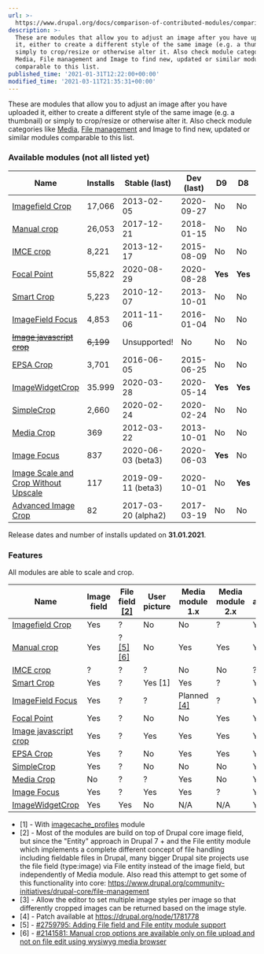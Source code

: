 ```yaml
---
url: >-
  https://www.drupal.org/docs/comparison-of-contributed-modules/comparison-of-image-cropping-and-resizing-modules
description: >-
  These are modules that allow you to adjust an image after you have uploaded
  it, either to create a different style of the same image (e.g. a thumbnail) or
  simply to crop/resize or otherwise alter it. Also check module categories like
  Media, File management and Image to find new, updated or similar modules
  comparable to this list.
published_time: '2021-01-31T12:22:00+00:00'
modified_time: '2021-03-11T21:35:31+00:00'
---
```

These are modules that allow you to adjust an image after you have uploaded it, either to create a different style of the same image (e.g. a thumbnail) or simply to crop/resize or otherwise alter it. Also check module categories like [Media](https://www.drupal.org/project/project%5Fmodule?f%5B2%5D=im%5Fvid%5F3%3A67), [File management](https://www.drupal.org/project/project%5Fmodule?f%5B2%5D=im%5Fvid%5F3%3A62) and Image to find new, updated or similar modules comparable to this list.

### Available modules (not all listed yet)

| Name                                                                                                             | Installs  | Stable (last)       | Dev (last) | D9      | D8      | D7      | D6      |
| ---------------------------------------------------------------------------------------------------------------- | --------- | ------------------- | ---------- | ------- | ------- | ------- | ------- |
| [Imagefield Crop](http://drupal.org/project/imagefield%5Fcrop)                                                   | 17,066    | 2013-02-05          | 2020-09-27 | No      | No      | **Yes** | **Yes** |
| [Manual crop](http://drupal.org/project/manualcrop)                                                              | 26,053    | 2017-12-21          | 2018-01-15 | No      | No      | **Yes** | No      |
| [IMCE crop](http://drupal.org/project/imce%5Fcrop)                                                               | 8,221     | 2013-12-17          | 2015-08-09 | No      | No      | **Yes** | **Yes** |
| [Focal Point](https://drupal.org/project/focal%5Fpoint)                                                          | 55,822    | 2020-08-29          | 2020-08-28 | **Yes** | **Yes** | **Yes** | No      |
| [Smart Crop](http://drupal.org/project/smartcrop)                                                                | 5,223     | 2010-12-07          | 2013-10-01 | No      | No      | **Yes** | **Yes** |
| [ImageField Focus](http://drupal.org/project/imagefield%5Ffocus)                                                 | 4,853     | 2011-11-06          | 2016-01-04 | No      | No      | **Yes** | **Yes** |
| ~~[Image javascript crop](http://drupal.org/project/imagecrop)~~                                                 | ~~6,199~~ | Unsupported!        | No         | No      | No      | ~~Yes~~ | ~~Yes~~ |
| [EPSA Crop](http://drupal.org/project/epsacrop)                                                                  | 3,701     | 2016-06-05          | 2015-06-25 | No      | No      | **Yes** | No      |
| [ImageWidgetCrop ](https://drupal.org/project/image%5Fwidget%5Fcrop)                                             | 35.999    | 2020-03-28          | 2020-05-14 | **Yes** | **Yes** | No      | No      |
| [SimpleCrop](https://drupal.org/project/simplecrop)                                                              | 2,660     | 2020-02-24          | 2020-02-24 | No      | No      | **Yes** | No      |
| [Media Crop](http://drupal.org/project/media%5Fcrop)                                                             | 369       | 2012-03-22          | 2013-10-01 | No      | No      | **Yes** | No      |
| [Image Focus](http://drupal.org/project/image%5Ffocus)                                                           | 837       | 2020-06-03 (beta3)  | 2020-06-03 | **Yes** | No      | **Yes** | **Yes** |
| [Image Scale and Crop Without Upscale](http://drupal.org/project/image%5Fscale%5Fand%5Fcrop%5Fwithout%5Fupscale) | 117       | 2019-09-11 (beta3)  | 2020-10-01 | No      | **Yes** | No      | No      |
| [Advanced Image Crop](http://drupal.org/project/advanced%5Fcrop)                                                 | 82        | 2017-03-20 (alpha2) | 2017-03-19 | No      | No      | **Yes** | No      |

Release dates and number of installs updated on **31.01.2021**.

### Features

All modules are able to scale and crop.

| Name                                                                 | Image field | File field [\[2\]](#2)   | User picture | Media module 1.x    | Media module 2.x | Fix aspect ratio | Auto crop | Responsive images [\[3\]](#3) |
| -------------------------------------------------------------------- | ----------- | ------------------------ | ------------ | ------------------- | ---------------- | ---------------- | --------- | ----------------------------- |
| [Imagefield Crop](http://drupal.org/project/imagefield%5Fcrop)       | Yes         | ?                        | No           | No                  | ?                | Yes              | No        | ?                             |
| [Manual crop](http://drupal.org/project/manualcrop)                  | Yes         | ? [\[5\]](#5)[\[6\]](#6) | No           | Yes                 | Yes              | Yes              | No        | Yes                           |
| [IMCE crop](http://drupal.org/project/imce%5Fcrop)                   | ?           | ?                        | ?            | No                  | No               | ?                | ?         | ?                             |
| [Smart Crop](http://drupal.org/project/smartcrop)                    | Yes         | ?                        | Yes \[1\]    | Yes                 | ?                | Yes              | Yes       | ?                             |
| [ImageField Focus](http://drupal.org/project/imagefield%5Ffocus)     | Yes         | ?                        | ?            | Planned [\[4\]](#4) | ?                | Yes              | Yes       | ?                             |
| [Focal Point](https://drupal.org/project/focal%5Fpoint)              | Yes         | ?                        | No           | No                  | Yes              | Yes              | Yes       | ?                             |
| [Image javascript crop](http://drupal.org/project/imagecrop)         | Yes         | ?                        | Yes          | Yes                 | Yes              | Yes              | No        | ?                             |
| [EPSA Crop](http://drupal.org/project/epsacrop)                      | Yes         | ?                        | No           | Yes                 | Yes              | Yes              | Yes       | Yes                           |
| [SimpleCrop](https://drupal.org/project/simplecrop)                  | Yes         | ?                        | No           | No                  | No               | Yes              | No        | ?                             |
| [Media Crop](http://drupal.org/project/media%5Fcrop)                 | No          | ?                        | ?            | Yes                 | No               | Yes              | No        | ?                             |
| [Image Focus](http://drupal.org/project/image%5Ffocus)               | Yes         | ?                        | Yes          | Yes                 | ?                | Yes              | Yes       | ?                             |
| [ImageWidgetCrop ](https://drupal.org/project/image%5Fwidget%5Fcrop) | Yes         | Yes                      | No           | N/A                 | N/A              | Yes              | Yes       | Yes                           |

* \[1\] \- With [imagecache\_profiles](http://drupal.org/project/imagecache%5Fprofiles) module
* \[2\] \- Most of the modules are build on top of Drupal core image field, but since the "Entity" approach in Drupal 7 + and the File entity module which implements a complete different concept of file handling including fieldable files in Drupal, many bigger Drupal site projects use the file field (type:image) via File entity instead of the image field, but independently of Media module. Also read this attempt to get some of this functionality into core: <https://www.drupal.org/community-initiatives/drupal-core/file-management>
* \[3\] \- Allow the editor to set multiple image styles per image so that differently cropped images can be returned based on the image style.
* \[4\] \- Patch available at <https://drupal.org/node/1781778>
* \[5\] \- [#2759795: Adding File field and File entity module support](https://www.drupal.org/project/manualcrop/issues/2759795 "Status: Active")
* \[6\] \- [#2141581: Manual crop options are available only on file upload and not on file edit using wysiwyg media browser](https://www.drupal.org/project/manualcrop/issues/2141581 "Status: Active")